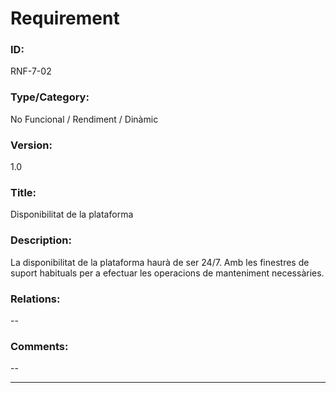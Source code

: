 # Requirement

### ID:
RNF-7-02

### Type/Category:
No Funcional / Rendiment / Dinàmic

### Version:
1.0

### Title:
Disponibilitat de la plataforma

### Description:
La disponibilitat de la plataforma haurà de ser 24/7. Amb les finestres de suport habituals per a efectuar les operacions de manteniment necessàries.

### Relations:
--

### Comments:
--

---